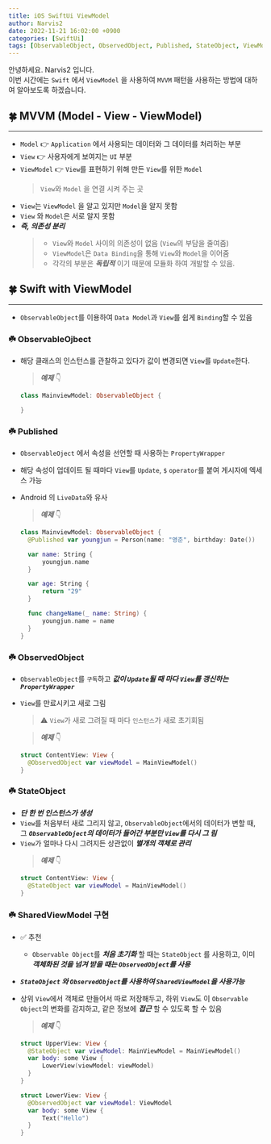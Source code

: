 ```yaml
---
title: iOS SwiftUi ViewModel
author: Narvis2
date: 2022-11-21 16:02:00 +0900
categories: [SwiftUi]
tags: [ObservableObject, ObservedObject, Published, StateObject, ViewModel]
---
```


안녕하세요. Narvis2 입니다.  
이번 시간에는 `Swift` 에서 `ViewModel` 을 사용하여 `MVVM` 패턴을 사용하는 방법에 대하여 알아보도록 하겠습니다.

## 🍀 MVVM (Model - View - ViewModel)

---

- `Model` 👉 `Application` 에서 사용되는 데이터와 그 데이터를 처리하는 부분
- `View` 👉 사용자에게 보여지는 `UI` 부분
- `ViewModel` 👉 `View`를 표현하기 위해 만든 `View`를 위한 `Model`
  > `View`와 `Model` 을 연결 시켜 주는 곳
- `View`는 `ViewModel` 을 알고 있지만 `Model`을 알지 못함
- `View` 와 `Model`은 서로 알지 못함
- **_즉, 의존성 분리_**
  > - `View`와 `Model` 사이의 의존성이 없음 (`View`의 부담을 줄여줌)
  > - `ViewModel`은 `Data Binding`을 통해 `View`와 `Model`을 이어줌
  > - 각각의 부분은 **_독립적_** 이기 때문에 모듈화 하여 개발할 수 있음.

## 🍀 Swift with ViewModel

---

- `ObservableObject`를 이용하여 `Data Model`과 `View`를 쉽게 `Binding`할 수 있음

### ☘️ ObservableOjbect

- 해당 클래스의 인스턴스를 관찰하고 있다가 값이 변경되면 `View`를 `Update`한다.

  > **_예제_** 👇

  ```swift
  class MainviewModel: ObservableObject {

  }
  ```

### ☘️ Published

- `ObservableOject` 에서 속성을 선언할 때 사용하는 `PropertyWrapper`
- 해당 속성이 업데이트 될 때마다 `View`를 `Update`, `$` `operator`를 붙여 게시자에 엑세스 가능
- Android 의 `LiveData`와 유사

  > **_예제_** 👇

  ```swift
  class MainviewModel: ObservableObject {
    @Published var youngjun = Person(name: "영준", birthday: Date())

    var name: String {
        youngjun.name
    }

    var age: String {
        return "29"
    }

    func changeName(_ name: String) {
        youngjun.name = name
    }
  }
  ```

### ☘️ ObservedObject

- `ObservableObject`를 `구독`하고 **_값이 `Update`될 때 마다 `View`를 갱신하는 `PropertyWrapper`_**
- `View`를 만료시키고 새로 그림

  > ⚠️ `View`가 새로 그려질 때 마다 `인스턴스`가 새로 초기회됨

  > **_예제_** 👇

  ```swift
  struct ContentView: View {
    @ObservedObject var viewModel = MainViewModel()
  }
  ```

### ☘️ StateObject

- **_단 한 번 인스턴스가 생성_**
- `View`를 처음부터 새로 그리지 않고, `ObservableObject`에서의 데이터가 변할 때, 그 **_`ObservableObject`의 데이터가 들어간 부분만 `View`를 다시 그 림_**
- `View`가 얼마나 다시 그려지든 상관없이 **_별개의 객체로 관리_**
  > **_예제_** 👇
  ```swift
  struct ContentView: View {
    @StateObject var viewModel = MainViewModel()
  }
  ```

### ☘️ SharedViewModel 구현

- ✅ 추천
  - `Observable Object`를 **_처음 초기화_** 할 때는 `StateObject` 를 사용하고, 이미 **_객체화된 것을 넘겨 받을 때는 `ObservedObject`를 사용_**
- **_`StateObject` 와 `ObservedObject`를 사용하여 `SharedViewModel`을 사용가능_**
- 상위 `View`에서 객체로 만들어서 따로 저장해두고, 하위 `View`도 이 `Observable Object`의 변화를 감지하고, 같은 정보에 **_접근_** 할 수 있도록 할 수 있음

  > **_예제_** 👇

  ```swift
  struct UpperView: View {
    @StateObject var viewModel: MainViewModel = MainViewModel()
    var body: some View {
        LowerView(viewModel: viewModel)
    }
  }

  struct LowerView: View {
    @ObservedObject var viewModel: ViewModel
    var body: some View {
        Text("Hello")
    }
  }
  ```
